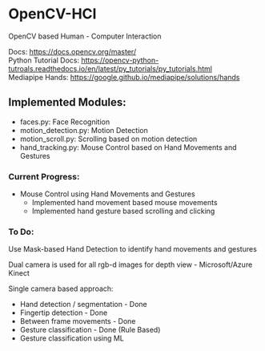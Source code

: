 # OpenCV-HCI
OpenCV based Human - Computer Interaction
  
Docs: https://docs.opencv.org/master/  
Python Tutorial Docs: https://opencv-python-tutroals.readthedocs.io/en/latest/py_tutorials/py_tutorials.html  
Mediapipe Hands: https://google.github.io/mediapipe/solutions/hands  

## Implemented Modules:  
- faces.py: Face Recognition  
- motion_detection.py: Motion Detection  
- motion_scroll.py: Scrolling based on motion detection  
- hand_tracking.py: Mouse Control based on Hand Movements and Gestures  
  
### Current Progress:  
- Mouse Control using Hand Movements and Gestures  
  - Implemented hand movement based mouse movements  
  - Implemented hand gesture based scrolling and clicking  

### To Do:  
Use Mask-based Hand Detection to identify hand movements and gestures  
  
Dual camera is used for all rgb-d images for depth view - Microsoft/Azure Kinect  

Single camera based approach:  
 - Hand detection / segmentation - Done  
 - Fingertip detection - Done  
 - Between frame movements - Done  
 - Gesture classification - Done (Rule Based)  
 - Gesture classification using ML  